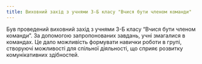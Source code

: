 ```yaml
---
title: Виховний захід з учнями 3-Б класу "Вчися бути членом команди"
---
```


Був проведений виховний захід з учнями 3-Б класу “Вчися бути членом команди”. За допомогою запропонованих завдань, учні змагалися в командах. Це дало можливість формувати навички роботи в групі, створуючі можливості для спільної діяльності, що сприяє розвитку комунікативних здібностей.

<slideshow id="72157649976623568"></slideshow>
